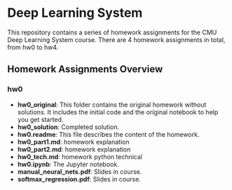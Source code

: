 # Deep Learning System

This repository contains a series of homework assignments for the CMU Deep Learning System course. There are 4 homework assignments in total, from hw0 to hw4.

## Homework Assignments Overview

### hw0

- **hw0_original**: This folder contains the original homework without solutions. It includes the initial code and the original notebook to help you get started.
- **hw0_solution**: Completed solution.
- **hw0.readme**: This file describes the content of the homework.
- **hw0_part1.md**: homework explanation
- **hw0_part2.md**: homework explanation
- **hw0_tech.md**: homework python technical
- **hw0.ipynb**: The Jupyter notebook.
- **manual_neural_nets.pdf**: Slides in course.
- **softmax_regression.pdf**: Slides in course.
